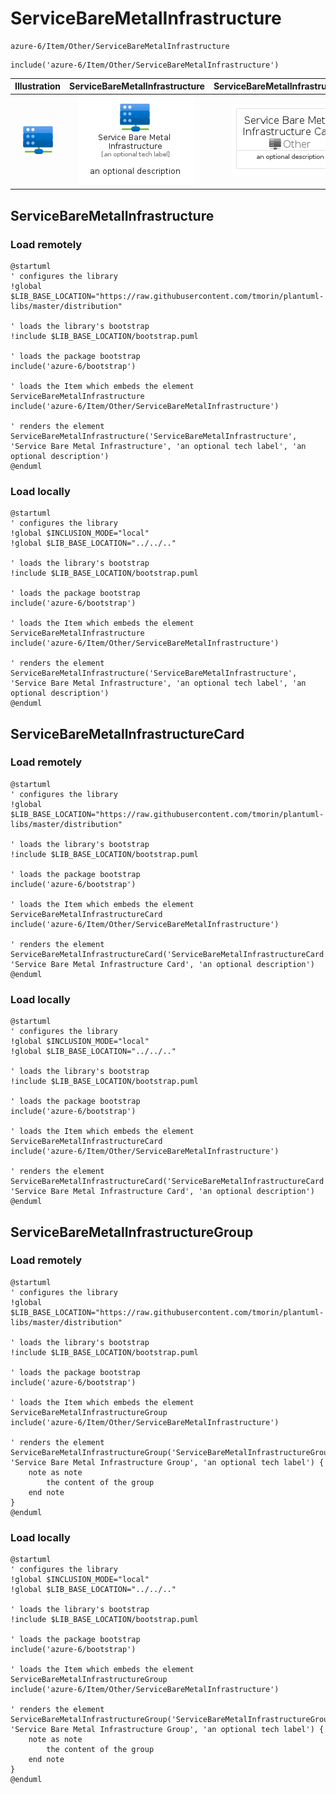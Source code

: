 # ServiceBareMetalInfrastructure


```text
azure-6/Item/Other/ServiceBareMetalInfrastructure
```

```text
include('azure-6/Item/Other/ServiceBareMetalInfrastructure')
```



| Illustration | ServiceBareMetalInfrastructure | ServiceBareMetalInfrastructureCard | ServiceBareMetalInfrastructureGroup |
| :---: | :---: | :---: | :---: |
| ![illustration for Illustration](../../../azure-6/Item/Other/ServiceBareMetalInfrastructure.png) | ![illustration for ServiceBareMetalInfrastructure](../../../azure-6/Item/Other/ServiceBareMetalInfrastructure.Local.png) | ![illustration for ServiceBareMetalInfrastructureCard](../../../azure-6/Item/Other/ServiceBareMetalInfrastructureCard.Local.png) | ![illustration for ServiceBareMetalInfrastructureGroup](../../../azure-6/Item/Other/ServiceBareMetalInfrastructureGroup.Local.png) |




## ServiceBareMetalInfrastructure

### Load remotely
```plantuml
@startuml
' configures the library
!global $LIB_BASE_LOCATION="https://raw.githubusercontent.com/tmorin/plantuml-libs/master/distribution"

' loads the library's bootstrap
!include $LIB_BASE_LOCATION/bootstrap.puml

' loads the package bootstrap
include('azure-6/bootstrap')

' loads the Item which embeds the element ServiceBareMetalInfrastructure
include('azure-6/Item/Other/ServiceBareMetalInfrastructure')

' renders the element
ServiceBareMetalInfrastructure('ServiceBareMetalInfrastructure', 'Service Bare Metal Infrastructure', 'an optional tech label', 'an optional description')
@enduml
```

### Load locally
```plantuml
@startuml
' configures the library
!global $INCLUSION_MODE="local"
!global $LIB_BASE_LOCATION="../../.."

' loads the library's bootstrap
!include $LIB_BASE_LOCATION/bootstrap.puml

' loads the package bootstrap
include('azure-6/bootstrap')

' loads the Item which embeds the element ServiceBareMetalInfrastructure
include('azure-6/Item/Other/ServiceBareMetalInfrastructure')

' renders the element
ServiceBareMetalInfrastructure('ServiceBareMetalInfrastructure', 'Service Bare Metal Infrastructure', 'an optional tech label', 'an optional description')
@enduml
```

## ServiceBareMetalInfrastructureCard

### Load remotely
```plantuml
@startuml
' configures the library
!global $LIB_BASE_LOCATION="https://raw.githubusercontent.com/tmorin/plantuml-libs/master/distribution"

' loads the library's bootstrap
!include $LIB_BASE_LOCATION/bootstrap.puml

' loads the package bootstrap
include('azure-6/bootstrap')

' loads the Item which embeds the element ServiceBareMetalInfrastructureCard
include('azure-6/Item/Other/ServiceBareMetalInfrastructure')

' renders the element
ServiceBareMetalInfrastructureCard('ServiceBareMetalInfrastructureCard', 'Service Bare Metal Infrastructure Card', 'an optional description')
@enduml
```

### Load locally
```plantuml
@startuml
' configures the library
!global $INCLUSION_MODE="local"
!global $LIB_BASE_LOCATION="../../.."

' loads the library's bootstrap
!include $LIB_BASE_LOCATION/bootstrap.puml

' loads the package bootstrap
include('azure-6/bootstrap')

' loads the Item which embeds the element ServiceBareMetalInfrastructureCard
include('azure-6/Item/Other/ServiceBareMetalInfrastructure')

' renders the element
ServiceBareMetalInfrastructureCard('ServiceBareMetalInfrastructureCard', 'Service Bare Metal Infrastructure Card', 'an optional description')
@enduml
```

## ServiceBareMetalInfrastructureGroup

### Load remotely
```plantuml
@startuml
' configures the library
!global $LIB_BASE_LOCATION="https://raw.githubusercontent.com/tmorin/plantuml-libs/master/distribution"

' loads the library's bootstrap
!include $LIB_BASE_LOCATION/bootstrap.puml

' loads the package bootstrap
include('azure-6/bootstrap')

' loads the Item which embeds the element ServiceBareMetalInfrastructureGroup
include('azure-6/Item/Other/ServiceBareMetalInfrastructure')

' renders the element
ServiceBareMetalInfrastructureGroup('ServiceBareMetalInfrastructureGroup', 'Service Bare Metal Infrastructure Group', 'an optional tech label') {
    note as note
        the content of the group
    end note
}
@enduml
```

### Load locally
```plantuml
@startuml
' configures the library
!global $INCLUSION_MODE="local"
!global $LIB_BASE_LOCATION="../../.."

' loads the library's bootstrap
!include $LIB_BASE_LOCATION/bootstrap.puml

' loads the package bootstrap
include('azure-6/bootstrap')

' loads the Item which embeds the element ServiceBareMetalInfrastructureGroup
include('azure-6/Item/Other/ServiceBareMetalInfrastructure')

' renders the element
ServiceBareMetalInfrastructureGroup('ServiceBareMetalInfrastructureGroup', 'Service Bare Metal Infrastructure Group', 'an optional tech label') {
    note as note
        the content of the group
    end note
}
@enduml
```


